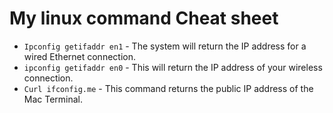 # My linux command Cheat sheet

- `Ipconfig getifaddr en1` - The system will return the IP address for a wired Ethernet connection.
- `ipconfig getifaddr en0` - This will return the IP address of your wireless connection.
- `Curl ifconfig.me` - This command returns the public IP address of the Mac Terminal.
